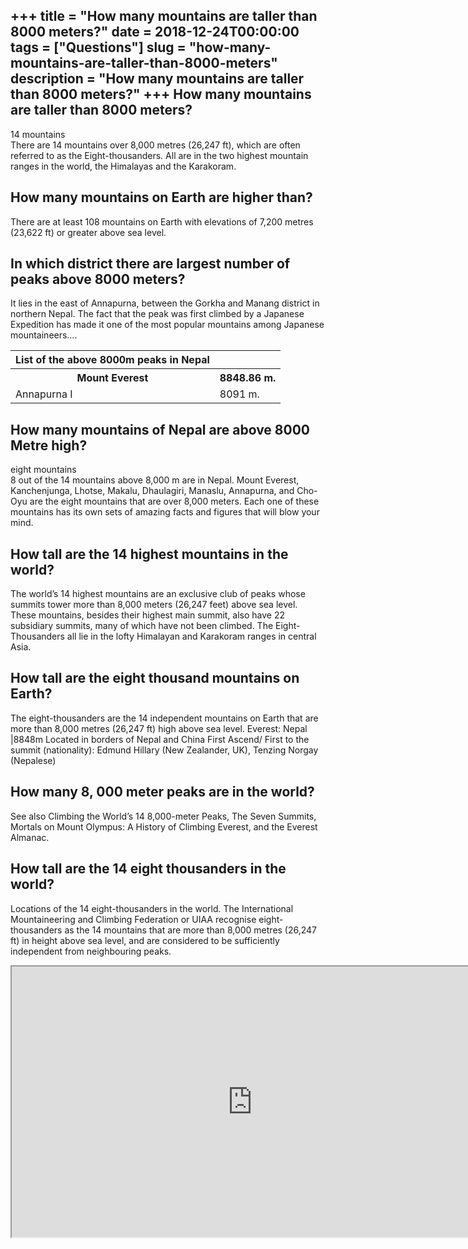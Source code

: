 +++
title = "How many mountains are taller than 8000 meters?"
date = 2018-12-24T00:00:00
tags = ["Questions"]
slug = "how-many-mountains-are-taller-than-8000-meters"
description = "How many mountains are taller than 8000 meters?"
+++
How many mountains are taller than 8000 meters?
-----------------------------------------------

14 mountains  
There are 14 mountains over 8,000 metres (26,247 ft), which are often referred to as the Eight-thousanders. All are in the two highest mountain ranges in the world, the Himalayas and the Karakoram.

How many mountains on Earth are higher than?
--------------------------------------------

There are at least 108 mountains on Earth with elevations of 7,200 metres (23,622 ft) or greater above sea level.

In which district there are largest number of peaks above 8000 meters?
----------------------------------------------------------------------

It lies in the east of Annapurna, between the Gorkha and Manang district in northern Nepal. The fact that the peak was first climbed by a Japanese Expedition has made it one of the most popular mountains among Japanese mountaineers….

<table><tr><th>List of the above 8000m peaks in Nepal</th></tr><tr><th>Mount Everest</th><th>8848.86 m.</th></tr><tr><td>Annapurna I</td><td>8091 m.</td></tr></table>

How many mountains of Nepal are above 8000 Metre high?
------------------------------------------------------

eight mountains  
8 out of the 14 mountains above 8,000 m are in Nepal. Mount Everest, Kanchenjunga, Lhotse, Makalu, Dhaulagiri, Manaslu, Annapurna, and Cho-Oyu are the eight mountains that are over 8,000 meters. Each one of these mountains has its own sets of amazing facts and figures that will blow your mind.

How tall are the 14 highest mountains in the world?
---------------------------------------------------

The world’s 14 highest mountains are an exclusive club of peaks whose summits tower more than 8,000 meters (26,247 feet) above sea level. These mountains, besides their highest main summit, also have 22 subsidiary summits, many of which have not been climbed. The Eight-Thousanders all lie in the lofty Himalayan and Karakoram ranges in central Asia.

How tall are the eight thousand mountains on Earth?
---------------------------------------------------

The eight-thousanders are the 14 independent mountains on Earth that are more than 8,000 metres (26,247 ft) high above sea level. Everest: Nepal |8848m Located in borders of Nepal and China First Ascend/ First to the summit (nationality): Edmund Hillary (New Zealander, UK), Tenzing Norgay (Nepalese)

How many 8, 000 meter peaks are in the world?
---------------------------------------------

See also Climbing the World’s 14 8,000-meter Peaks, The Seven Summits, Mortals on Mount Olympus: A History of Climbing Everest, and the Everest Almanac.

How tall are the 14 eight thousanders in the world?
---------------------------------------------------

Locations of the 14 eight-thousanders in the world. The International Mountaineering and Climbing Federation or UIAA recognise eight-thousanders as the 14 mountains that are more than 8,000 metres (26,247 ft) in height above sea level, and are considered to be sufficiently independent from neighbouring peaks.

<iframe allow="accelerometer; autoplay; clipboard-write; encrypted-media; gyroscope; picture-in-picture" allowfullscreen="" class="__youtube_prefs__  epyt-is-override  no-lazyload" data-no-lazy="1" data-origheight="433" data-origwidth="770" data-skipgform_ajax_framebjll="" height="433" id="_ytid_24403" loading="lazy" src="https://www.youtube.com/embed/Y1KXg45L_zo?enablejsapi=1&autoplay=0&cc_load_policy=0&cc_lang_pref=&iv_load_policy=1&loop=0&modestbranding=0&rel=1&fs=1&playsinline=0&autohide=2&theme=dark&color=red&controls=1&" title="YouTube player" width="770"></iframe>